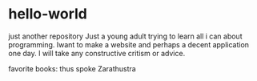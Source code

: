 # hello-world
just another repository
Just a young adult trying to learn all i can about programming. Iwant to make a website and perhaps a decent application one day. I will take any constructive critism or advice.






favorite books: thus spoke Zarathustra

